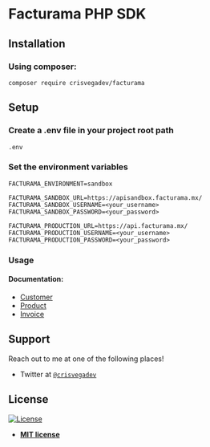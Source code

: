 # Facturama PHP SDK

## Installation

### Using composer:

```shell
composer require crisvegadev/facturama
```

## Setup

### Create a .env file in your project root path

```text
.env
```

### Set the environment variables

```text
FACTURAMA_ENVIRONMENT=sandbox

FACTURAMA_SANDBOX_URL=https://apisandbox.facturama.mx/
FACTURAMA_SANDBOX_USERNAME=<your_username>
FACTURAMA_SANDBOX_PASSWORD=<your_password>

FACTURAMA_PRODUCTION_URL=https://api.facturama.mx/
FACTURAMA_PRODUCTION_USERNAME=<your_username>
FACTURAMA_PRODUCTION_PASSWORD=<your_password>
```

### Usage

#### Documentation:

* [Customer](customer.md)
* [Product](product.md)
* [Invoice](invoice.md)

## Support

Reach out to me at one of the following places!

- Twitter at <a href="http://twitter.com/crisvegadev" target="_blank">`@crisvegadev`</a>

## License

[![License](http://img.shields.io/:license-mit-blue.svg?style=flat-square)](http://badges.mit-license.org)

- **[MIT license](http://opensource.org/licenses/mit-license.php)**

